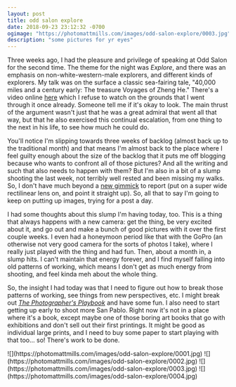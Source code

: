 ```yaml
---
layout: post
title: odd salon explore
date: 2018-09-23 23:12:32 -0700
ogimage: "https://photomattmills.com/images/odd-salon-explore/0003.jpg"
description: "some pictures for yr eyes"
---
```


Three weeks ago, I had the pleasure and privilege of speaking at Odd Salon for the second time. The theme for the night was _Explore_, and there was an emphasis on non-white-western-male explorers, and different kinds of explorers. My talk was on the surface a classic sea-fairing tale, "40,000 miles and a century early: The treasure Voyages of Zheng He." There's a video online [here](https://www.youtube.com/watch?v=eCmGx2Saes0) which I refuse to watch on the grounds that I went through it once already. Someone tell me if it's okay to look. The main thrust of the argument wasn't just that he was a great admiral that went all that way, but that he also exercised this continual escalation, from one thing to the next in his life, to see how much he could do.

You'll notice I'm slipping towards three weeks of backlog (almost back up to the traditional month) and that means I'm almost back to the place where I feel guilty enough about the size of the backlog that it puts me off blogging because who wants to confront all of those pictures? And all the writing and such that also needs to happen with them? But I'm also in a bit of a slump shooting the last week, not terribly well rested and been missing my walks. So, I don't have much beyond a [new gimmick](https://www.instagram.com/p/Bn6gW7PlbuZ/?taken-by=photomattmills) to report (put on a super wide rectilinear lens on, and point it straight up). So, all that to say I'm going to keep on putting up images, trying for a post a day.

I had some thoughts about this slump I'm having today, too. This is a thing that always happens with a new camera: get the thing, be very excited about it, and go out and make a bunch of good pictures with it over the first couple weeks. I even had a honeymoon period like that with the GoPro (an otherwise not very good camera for the sorts of photos I take), where I really just played with the thing and had fun. Then, about a month in, a slump hits. I can't maintain that energy forever, and I find myself falling into old patterns of working, which means I don't get as much energy from shooting, and feel kinda meh about the whole thing.

So, the insight I had today was that I need to figure out how to break those patterns of working, see things from new perspectives, etc. I might break out [_The Photographer's Playbook_](https://aperture.org/shop/the-photographer-s-playbook-books/) and have some fun. I also need to start getting up early to shoot more San Pablo. Right now it's not in a place where it's a book, except maybe one of those boring art books that go with exhibitions and don't sell out their first printings. It might be good as individual large prints, and I need to buy some paper to start playing with that too... so! There's work to be done.

<span style="display:block;" class="center">
  ![](https://photomattmills.com/images/odd-salon-explore/0001.jpg)
<span class="caption"></span>
![](https://photomattmills.com/images/odd-salon-explore/0002.jpg)
<span class="caption"></span>
![](https://photomattmills.com/images/odd-salon-explore/0003.jpg)
<span class="caption"></span>
![](https://photomattmills.com/images/odd-salon-explore/0004.jpg)
<span class="caption"></span>
</span>
